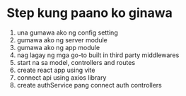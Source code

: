 # Step kung paano ko ginawa

1.  una gumawa ako ng config setting
2.  gumawa ako ng server module
3.  gumawa ako ng app module
4.  nag lagay ng mga go-to built in third party middlewares
5.  start na sa model, controllers and routes
6.  create react app using vite
7.  connect api using axios library
8.  create authService pang connect auth controllers
